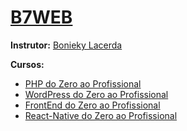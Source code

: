 # [B7WEB](https://b7web.com.br/home/)
**Instrutor:** [Bonieky Lacerda](https://www.youtube.com/channel/UCw9mYSlqKRXI6l4vH-tAYpQ)

**Cursos:** 
 - [PHP do Zero ao Profissional](/php)
 - [WordPress do Zero ao Profissional](/wordpress)
 - [FrontEnd do Zero ao Profissional](/frontend)
 - [React-Native do Zero ao Profissional](/react_native)
 
